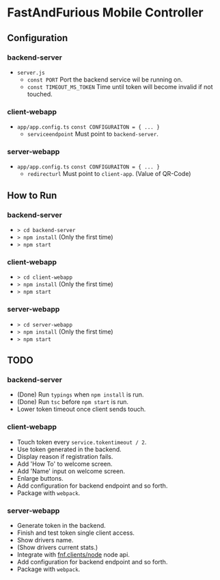 # FastAndFurious Mobile Controller

## Configuration

### backend-server
* `server.js`
  * `const PORT` Port the backend service wil be running on.
  * `const TIMEOUT_MS_TOKEN` Time until token will become invalid if not touched.

### client-webapp
* `app/app.config.ts` `const CONFIGURAITON = { ... }`
  * `serviceendpoint` Must point to `backend-server`.

### server-webapp
* `app/app.config.ts` `const CONFIGURAITON = { ... }`
  * `redirecturl` Must point to `client-app`. (Value of QR-Code)

## How to Run

### backend-server
* `> cd backend-server`
* `> npm install` (Only the first time)
* `> npm start`

### client-webapp
* `> cd client-webapp`
* `> npm install` (Only the first time)
* `> npm start`

### server-webapp
* `> cd server-webapp`
* `> npm install` (Only the first time)
* `> npm start`

## TODO

### backend-server
* (Done) Run `typings` when `npm install` is run.
* (Done) Run `tsc` before `npm start` is run.
* Lower token timeout once client sends touch.

###  client-webapp
* Touch token every `service.tokentimeout / 2`.
* Use token generated in the backend.
* Display reason if registration fails.
* Add 'How To' to welcome screen.
* Add 'Name' input on welcome screen.
* Enlarge buttons.
* Add configuration for backend endpoint and so forth.
* Package with `webpack`.

### server-webapp
* Generate token in the backend.
* Finish and test token single client access.
* Show drivers name.
* (Show drivers current stats.)
* Integrate with [fnf.clients/node](https://github.com/FastAndFurious/fnf.clients) node api.
* Add configuration for backend endpoint and so forth.
* Package with `webpack`.